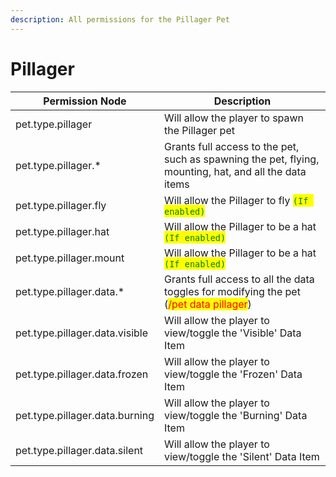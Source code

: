 ```yaml
---
description: All permissions for the Pillager Pet
---
```



# Pillager
| Permission Node | Description |
| - | - |
| pet.type.pillager | Will allow the player to spawn the Pillager pet |
| pet.type.pillager.* | Grants full access to the pet, such as spawning the pet, flying, mounting, hat, and all the data items |
| pet.type.pillager.fly | Will allow the Pillager to fly <mark style="color:green;">`(If enabled)`</mark> |
| pet.type.pillager.hat | Will allow the Pillager to be a hat <mark style="color:green;">`(If enabled)`</mark> |
| pet.type.pillager.mount | Will allow the Pillager to be a hat <mark style="color:green;">`(If enabled)`</mark> |
| pet.type.pillager.data.* | Grants full access to all the data toggles for modifying the pet (<mark style="color:red;">/pet data pillager</mark>) |
| pet.type.pillager.data.visible | Will allow the player to view/toggle the 'Visible' Data Item |
| pet.type.pillager.data.frozen | Will allow the player to view/toggle the 'Frozen' Data Item |
| pet.type.pillager.data.burning | Will allow the player to view/toggle the 'Burning' Data Item |
| pet.type.pillager.data.silent | Will allow the player to view/toggle the 'Silent' Data Item |

